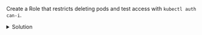 Create a Role that restricts deleting pods and test access with `kubectl auth can-i`.

<details><summary>Solution</summary>
<br>

```bash
kubectl -n session283884 create role no-delete-pods --verb=get,list --resource=pods
```{{exec}}

```bash
kubectl -n session283884 create rolebinding deny-delete-binding --role=no-delete-pods --serviceaccount=session283884:build-bot
```{{exec}}

```bash
kubectl -n session283884 auth can-i delete pods --as=system:serviceaccount:session283884:build-bot
```{{exec}}

</details>